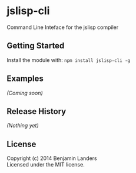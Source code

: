 # jslisp-cli

Command Line Inteface for the jslisp compiler

## Getting Started
Install the module with: `npm install jslisp-cli -g`

## Examples
_(Coming soon)_

## Release History
_(Nothing yet)_

## License
Copyright (c) 2014 Benjamin Landers  
Licensed under the MIT license.
